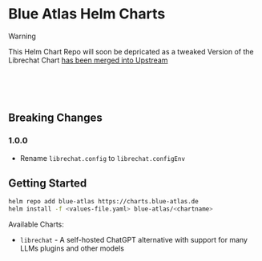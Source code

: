 # Blue Atlas Helm Charts

> [!WARNING]  
> This Helm Chart Repo will soon be depricated as a tweaked Version of the Librechat Chart [has been merged into Upstream](https://github.com/danny-avila/LibreChat/pull/3638)

<br />
<br />
<br />

## Breaking Changes
### 1.0.0
- Rename `librechat.config` to `librechat.configEnv`

## Getting Started

```sh
helm repo add blue-atlas https://charts.blue-atlas.de
helm install -f <values-file.yaml> blue-atlas/<chartname>
```
Available Charts:
- `librechat` - A self-hosted ChatGPT alternative with support for many LLMs plugins and other models
